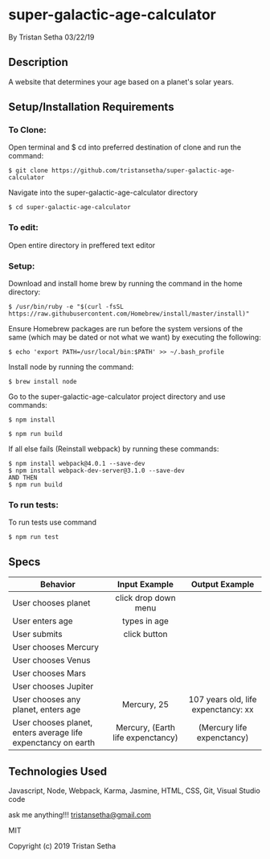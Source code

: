 # super-galactic-age-calculator

By Tristan Setha 03/22/19

## Description
A website that determines your age based on a planet's solar years.

## Setup/Installation Requirements

### To Clone:
Open terminal and $ cd into preferred destination of clone
and run the command:
```
$ git clone https://github.com/tristansetha/super-galactic-age-calculator
```
Navigate into the super-galactic-age-calculator directory
```
$ cd super-galactic-age-calculator
```
### To edit: 
Open entire directory in preffered text editor

### Setup:
Download and install home brew by running the command in the home directory: 
```
$ /usr/bin/ruby -e "$(curl -fsSL https://raw.githubusercontent.com/Homebrew/install/master/install)"
```
Ensure Homebrew packages are run before the system versions of the same (which may be dated or not what we want) by executing the following:
```
$ echo 'export PATH=/usr/local/bin:$PATH' >> ~/.bash_profile
```
Install node by running the command:
```
$ brew install node
```

Go to the super-galactic-age-calculator project directory and use commands:
```
$ npm install
```
```
$ npm run build
```
If all else fails (Reinstall webpack) by running these commands:
```
$ npm install webpack@4.0.1 --save-dev
$ npm install webpack-dev-server@3.1.0 --save-dev
AND THEN 
$ npm run build
```

### To run tests:

To run tests use command
```
$ npm run test
```

## Specs

|   Behavior                          | Input Example | Output Example |
| ------------------------------------|:-------------:| :-------------:|
| User chooses planet | click drop down menu |   |
| User enters age | types in age |  |
| User submits | click button | |
| User chooses Mercury | | |
| User chooses Venus |  |  | 
| User chooses Mars | | |
| User chooses Jupiter |  | |
| User chooses any planet, enters age | Mercury, 25 | 107 years old, life expenctancy: xx |
| User chooses planet, enters average life expenctancy on earth | Mercury, (Earth life expenctancy) | (Mercury life expenctancy) |


## Technologies Used

Javascript, Node, Webpack, Karma, Jasmine, HTML, CSS, Git, Visual Studio code

ask me anything!!! tristansetha@gmail.com

MIT

Copyright (c) 2019 Tristan Setha